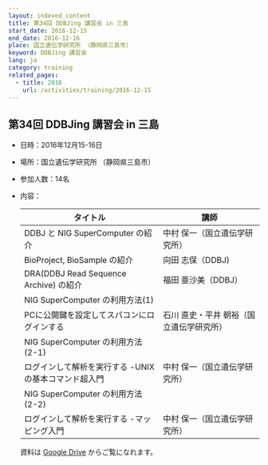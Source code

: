 ```yaml
---
layout: indexed_content
title: 第34回 DDBJing 講習会 in 三島
start_date: 2016-12-15
end_date: 2016-12-16
place: 国立遺伝学研究所 （静岡県三島市）
keyword: DDBJing 講習会
lang: ja
category: training
related_pages:
  - title: 2016
    url: /activities/training/2016-12-15
---
```


## 第34回 DDBJing 講習会 in 三島 <a name="34"></a>

-   日時：2016年12月15-16日

-   場所：国立遺伝学研究所 （静岡県三島市）

-   参加人数：14名

-   内容：

    |  タイトル  |  講師  |
    | ---- | ---- |
    |  DDBJ と NIG SuperComputer の紹介  |  中村 保一（国立遺伝学研究所）  |
    |  BioProject, BioSample の紹介  |  向田 志保（DDBJ)  |
    |  DRA(DDBJ Read Sequence Archive) の紹介  |  福田 亜沙美（DDBJ）  |
    |  NIG SuperComputer の利用方法(1)<br/>
    PCに公開鍵を設定してスパコンにログインする  |  石川 直史・平井 朝裕（国立遺伝学研究所）  |
    |  NIG SuperComputer の利用方法(2-1)<br/>
    ログインして解析を実行する -UNIX の基本コマンド超入門  |  中村 保一（国立遺伝学研究所）  |
    |  NIG SuperComputer の利用方法(2-2)<br/>
    ログインして解析を実行する -マッピング入門  |  中村 保一（国立遺伝学研究所）  |

    資料は [Google Drive](https://drive.google.com/drive/u/2/folders/1oZdHgrt8yzUEp2dWCA3JDneWpbKXn4pW) からご覧になれます。